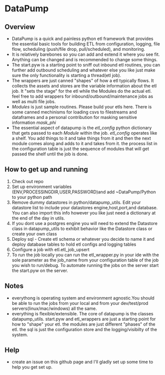 # DataPump

## Overview
- DataPump is a quick and painless python etl framework that provides the essential basic tools for building ETL from configuration, logging, file flow, scheduling (push/file drop, pull/scheduled), and monitoring.
- It is relatively barebones so you can add and extend it where you see fit. Anything can be changed and is recommended to change some things.
- The start.pyw is a starting point to sniff out inbound etl routines, you can further add outbound scheduling and whatever else you like just make sure the only functionality is starting a thread(etl job).
- The wrappers are just canned "shapes" of how a etl typically flows. It collects the assets and stores are the variable information about the etl job. It "sets the stage" for the etl while the Modules do the actual etl. feel free to add wrappers for inbound/outbound/maintenance jobs as well as multi file jobs.
- *Modules* is just sample routines. Please build your etls here. There is some canned mechinisms for loading csvs to filestreams and dataframes and a personal contribution for masking sensitive information *mask_phi*
- The essential aspect of datapump is the *etl_config* python dictionary that gets passed to each *Module* within the job. *etl_config* operates like a shelf.  You add things to it and take things from it and then the next module comes along and adds to it and takes from it. the process list in the configuration table is just the sequence of modules that will get passed the shelf until the job is done.


## How to get up and running
1. Check out repo
2. Set up environment variables (ENV,PROCESSINGDIR,USER,PASSWORD)and add ~DataPump/Python to your python path
3. Remove dummy datastores in python/datapump_utils. Edit your datastore list to include your datastores engine,host,port,and database.
	 You can also import this info however you like just need a dictionary at the end of the day in utils.
4. If you dont use a postgres engine you will need to extend the Datastore class in datapump_utils to exhibit behavior like the Datastore class or create your own class
5. Deploy sql - Create etl schema or whatever you decide to name it and deploy database tables to hold etl configs and logging tables
6. Configure a job with etl.etl_job_upsert
7. To run the job locally you can run the etl_wrapper.py in your ide with the sole parameter as the job_name from your configuration table of the job you wish to run/debug. To automate running the jobs on the server start the start.pyw on the server.


## Notes
- everythong is operating system and environment agnostic.You should be able to run the jobs from your local and from your dev/test/prod servers(linux/mac/windows) all the same.
- everything is flexible/extensible. The core of datapump is the classes datapump_utils.  start.pyw and etl_wrappers are just a starting point for how to "shape" your etl. the modules are just different "phases" of the etl. the sql is just the configuration store and the logging/visibilty of the system.

## Help
- create an issue on this github page and I'll gladly set up some time to help you get set up.


